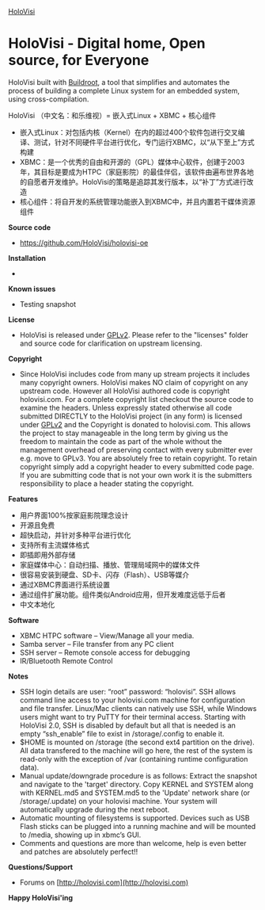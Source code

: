[HoloVisi](http://www.holovisi.com)

# HoloVisi - Digital home, Open source, for Everyone

HoloVisi built with [Buildroot](http://www.buildroot.org/download.html), a tool that simplifies and automates the process of building a complete Linux system for an embedded system, using cross-compilation.


HoloVisi （中文名：和乐维视）= 嵌入式Linux + XBMC + 核心组件

* 嵌入式Linux：对包括内核（Kernel）在内的超过400个软件包进行交叉编译、测试，针对不同硬件平台进行优化，专门运行XBMC，以“从下至上”方式构建
* XBMC：是一个优秀的自由和开源的（GPL）媒体中心软件，创建于2003年，其目标是要成为HTPC（家庭影院）的最佳伴侣，该软件由遍布世界各地的自愿者开发维护。HoloVisi的策略是追踪其发行版本，以“补丁”方式进行改造
* 核心组件：将自开发的系统管理功能嵌入到XBMC中，并且内置若干媒体资源组件

**Source code**

* https://github.com/HoloVisi/holovisi-oe

**Installation**

* 

**Known issues**

* Testing snapshot

**License**

* HoloVisi is released under [GPLv2](http://www.gnu.org/licenses/gpl-2.0.html). Please refer to the "licenses" folder and 
  source code for clarification on upstream licensing.

**Copyright**

* Since HoloVisi includes code from many up stream projects it includes many 
  copyright owners. HoloVisi makes NO claim of copyright on any upstream code. 
  However all HoloVisi authored code is copyright holovisi.com.
  For a complete copyright list checkout the source code to examine the headers.
  Unless expressly stated otherwise all code submitted DIRECTLY to the HoloVisi 
  project (in any form) is licensed under [GPLv2](http://www.gnu.org/licenses/gpl-2.0.html) and the Copyright is donated to 
  holovisi.com.
  This allows the project to stay manageable in the long term by giving us the
  freedom to maintain the code as part of the whole without the management 
  overhead of preserving contact with every submitter ever e.g. move to GPLv3.
  You are absolutely free to retain copyright. To retain copyright simply add a 
  copyright header to every submitted code page.
  If you are submitting code that is not your own work it is the submitters 
  responsibility to place a header stating the copyright. 

**Features**

* 用户界面100%按家庭影院理念设计
* 开源且免费
* 超快启动，并针对多种平台进行优化
* 支持所有主流媒体格式
* 即插即用外部存储
* 家庭媒体中心：自动扫描、播放、管理局域网中的媒体文件
* 很容易安装到硬盘、SD卡、闪存（Flash）、USB等媒介
* 通过XBMC界面进行系统设置
* 通过组件扩展功能。组件类似Android应用，但开发难度远低于后者
* 中文本地化

**Software**

* XBMC HTPC software – View/Manage all your media.
* Samba server – File transfer from any PC client
* SSH server – Remote console access for debugging
* IR/Bluetooth Remote Control

**Notes**

* SSH login details are user: “root” password: “holovisi”.
  SSH allows command line access to your holovisi.com machine for configuration
  and file transfer. Linux/Mac clients can natively use SSH, while Windows
  users might want to try PuTTY for their terminal access.
  Starting with HoloVisi 2.0, SSH is disabled by default but all that is needed
  is an empty “ssh_enable” file to exist in /storage/.config to enable it.
* $HOME is mounted on /storage (the second ext4 partition on the drive). 
  All data transfered to the machine will go here, the rest of the system is
  read-only with the exception of /var (containing runtime configuration data).
* Manual update/downgrade procedure is as follows:
  Extract the snapshot and navigate to the 'target' directory.
  Copy KERNEL and SYSTEM along with KERNEL.md5 and SYSTEM.md5 to the 'Update' network share (or /storage/.update) on
  your holovisi machine. Your system will automatically upgrade during the 
  next reboot.
* Automatic mounting of filesystems is supported. Devices such as USB Flash 
  sticks can be plugged into a running machine and will be mounted to /media,
  showing up in xbmc’s GUI.
* Comments and questions are more than welcome, help is even better and patches 
  are absolutely perfect!!

**Questions/Support**

* Forums on [http://holovisi.com](http://holovisi.com)

**Happy HoloVisi'ing**
